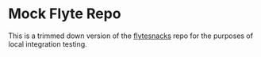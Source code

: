 # Mock Flyte Repo

This is a trimmed down version of the [flytesnacks](https://github.com/flyteorg/flytesnacks)
repo for the purposes of local integration testing.
